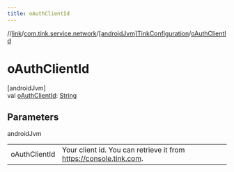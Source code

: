 ```yaml
---
title: oAuthClientId
---
```

//[link](../../../index.html)/[com.tink.service.network](../index.html)/[[androidJvm]TinkConfiguration](index.html)/[oAuthClientId](o-auth-client-id.html)



# oAuthClientId



[androidJvm]\
val [oAuthClientId](o-auth-client-id.html): [String](https://kotlinlang.org/api/latest/jvm/stdlib/kotlin/-string/index.html)



## Parameters


androidJvm

| | |
|---|---|
| oAuthClientId | Your client id. You can retrieve it from https://console.tink.com. |




